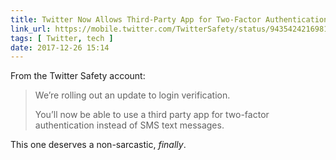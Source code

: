 ```yaml
---
title: Twitter Now Allows Third-Party App for Two-Factor Authentication
link_url: https://mobile.twitter.com/TwitterSafety/status/943542421698125824
tags: [ Twitter, tech ]
date: 2017-12-26 15:14
---
```

From the Twitter Safety account:

> We’re rolling out an update to login verification.
>
> You’ll now be able to use a third party app for two-factor authentication instead of SMS text messages.

This one deserves a non-sarcastic, *finally*.

